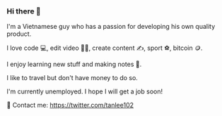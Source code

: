 ### Hi there 👋

I'm a Vietnamese guy who has a passion for developing his own quality product.


I love code 💻, edit video 🧑‍💻, create content ✍️, sport ⚽, bitcoin 🪙.

I enjoy learning new stuff and making notes 📄.

I like to travel but don't have money to do so.

I'm currently unemployed. I hope I will get a job soon!


📧 Contact me: https://twitter.com/tanlee102
